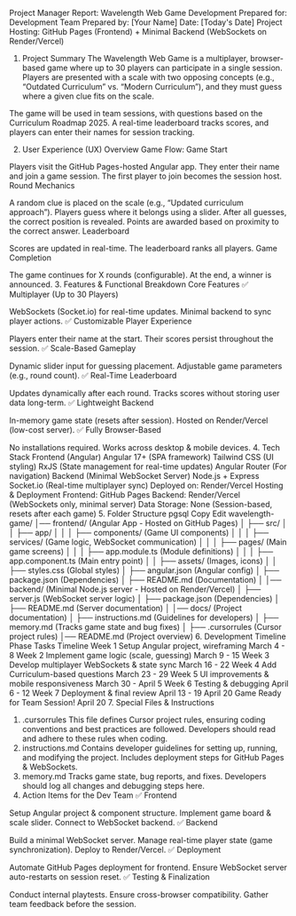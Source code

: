 Project Manager Report: Wavelength Web Game Development
Prepared for: Development Team
Prepared by: [Your Name]
Date: [Today's Date]
Project Hosting: GitHub Pages (Frontend) + Minimal Backend (WebSockets on Render/Vercel)
1. Project Summary
The Wavelength Web Game is a multiplayer, browser-based game where up to 30 players can participate in a single session. Players are presented with a scale with two opposing concepts (e.g., “Outdated Curriculum” vs. “Modern Curriculum”), and they must guess where a given clue fits on the scale.

The game will be used in team sessions, with questions based on the Curriculum Roadmap 2025. A real-time leaderboard tracks scores, and players can enter their names for session tracking.

2. User Experience (UX) Overview
Game Flow:
Game Start

Players visit the GitHub Pages-hosted Angular app.
They enter their name and join a game session.
The first player to join becomes the session host.
Round Mechanics

A random clue is placed on the scale (e.g., “Updated curriculum approach”).
Players guess where it belongs using a slider.
After all guesses, the correct position is revealed.
Points are awarded based on proximity to the correct answer.
Leaderboard

Scores are updated in real-time.
The leaderboard ranks all players.
Game Completion

The game continues for X rounds (configurable).
At the end, a winner is announced.
3. Features & Functional Breakdown
Core Features
✅ Multiplayer (Up to 30 Players)

WebSockets (Socket.io) for real-time updates.
Minimal backend to sync player actions.
✅ Customizable Player Experience

Players enter their name at the start.
Their scores persist throughout the session.
✅ Scale-Based Gameplay

Dynamic slider input for guessing placement.
Adjustable game parameters (e.g., round count).
✅ Real-Time Leaderboard

Updates dynamically after each round.
Tracks scores without storing user data long-term.
✅ Lightweight Backend

In-memory game state (resets after session).
Hosted on Render/Vercel (low-cost server).
✅ Fully Browser-Based

No installations required.
Works across desktop & mobile devices.
4. Tech Stack
Frontend (Angular)
Angular 17+ (SPA framework)
Tailwind CSS (UI styling)
RxJS (State management for real-time updates)
Angular Router (For navigation)
Backend (Minimal WebSocket Server)
Node.js + Express
Socket.io (Real-time multiplayer sync)
Deployed on: Render/Vercel
Hosting & Deployment
Frontend: GitHub Pages
Backend: Render/Vercel (WebSockets only, minimal server)
Data Storage: None (Session-based, resets after each game)
5. Folder Structure
pgsql
Copy
Edit
wavelength-game/
│── frontend/  (Angular App - Hosted on GitHub Pages)
│   ├── src/
│   │   ├── app/
│   │   │   ├── components/  (Game UI components)
│   │   │   ├── services/  (Game logic, WebSocket communication)
│   │   │   ├── pages/  (Main game screens)
│   │   │   ├── app.module.ts  (Module definitions)
│   │   │   ├── app.component.ts  (Main entry point)
│   │   ├── assets/  (Images, icons)
│   │   ├── styles.css  (Global styles)
│   ├── angular.json  (Angular config)
│   ├── package.json  (Dependencies)
│   ├── README.md  (Documentation)
│
│── backend/  (Minimal Node.js server - Hosted on Render/Vercel)
│   ├── server.js  (WebSocket server logic)
│   ├── package.json  (Dependencies)
│   ├── README.md  (Server documentation)
│
│── docs/  (Project documentation)
│   ├── instructions.md  (Guidelines for developers)
│   ├── memory.md  (Tracks game state and bug fixes)
│   ├── .cursorrules  (Cursor project rules)
│── README.md  (Project overview)
6. Development Timeline
Phase	Tasks	Timeline
Week 1	Setup Angular project, wireframing	March 4 - 8
Week 2	Implement game logic (scale, guessing)	March 9 - 15
Week 3	Develop multiplayer WebSockets & state sync	March 16 - 22
Week 4	Add Curriculum-based questions	March 23 - 29
Week 5	UI improvements & mobile responsiveness	March 30 - April 5
Week 6	Testing & debugging	April 6 - 12
Week 7	Deployment & final review	April 13 - 19
April 20	Game Ready for Team Session!	April 20
7. Special Files & Instructions
1. .cursorrules
This file defines Cursor project rules, ensuring coding conventions and best practices are followed.
Developers should read and adhere to these rules when coding.
2. instructions.md
Contains developer guidelines for setting up, running, and modifying the project.
Includes deployment steps for GitHub Pages & WebSockets.
3. memory.md
Tracks game state, bug reports, and fixes.
Developers should log all changes and debugging steps here.
8. Action Items for the Dev Team
✅ Frontend

Setup Angular project & component structure.
Implement game board & scale slider.
Connect to WebSocket backend.
✅ Backend

Build a minimal WebSocket server.
Manage real-time player state (game synchronization).
Deploy to Render/Vercel.
✅ Deployment

Automate GitHub Pages deployment for frontend.
Ensure WebSocket server auto-restarts on session reset.
✅ Testing & Finalization

Conduct internal playtests.
Ensure cross-browser compatibility.
Gather team feedback before the session.